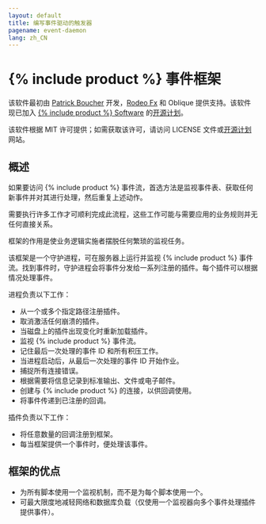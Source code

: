 ```yaml
---
layout: default
title: 编写事件驱动的触发器
pagename: event-daemon
lang: zh_CN
---
```



# {% include product %} 事件框架
该软件最初由 [Patrick Boucher](http://www.patrickboucher.com) 开发，[Rodeo Fx](http://rodeofx.com) 和 Oblique 提供支持。该软件现已加入 [{% include product %} Software](http://www.shotgunsoftware.com) 的[开源计划](https://github.com/shotgunsoftware)。

该软件根据 MIT 许可提供；如需获取该许可，请访问 LICENSE 文件或[开源计划](http://www.opensource.org/licenses/mit-license.php)网站。


## 概述

如果要访问 {% include product %} 事件流，首选方法是监视事件表、获取任何新事件并对其进行处理，然后重复上述动作。

需要执行许多工作才可顺利完成此流程，这些工作可能与需要应用的业务规则并无任何直接关系。

框架的作用是使业务逻辑实施者摆脱任何繁琐的监视任务。

该框架是一个守护进程，可在服务器上运行并监视 {% include product %} 事件流。找到事件时，守护进程会将事件分发给一系列注册的插件。每个插件可以根据情况处理事件。

进程负责以下工作：

- 从一个或多个指定路径注册插件。
- 取消激活任何崩溃的插件。
- 当磁盘上的插件出现变化时重新加载插件。
- 监视 {% include product %} 事件流。
- 记住最后一次处理的事件 ID 和所有积压工作。
- 当进程启动后，从最后一次处理的事件 ID 开始作业。
- 捕捉所有连接错误。
- 根据需要将信息记录到标准输出、文件或电子邮件。
- 创建与 {% include product %} 的连接，以供回调使用。
- 将事件传递到已注册的回调。

插件负责以下工作：

- 将任意数量的回调注册到框架。
- 每当框架提供一个事件时，便处理该事件。


## 框架的优点

- 为所有脚本使用一个监视机制，而不是为每个脚本使用一个。
- 可最大限度地减轻网络和数据库负载（仅使用一个监视器向多个事件处理插件提供事件）。

